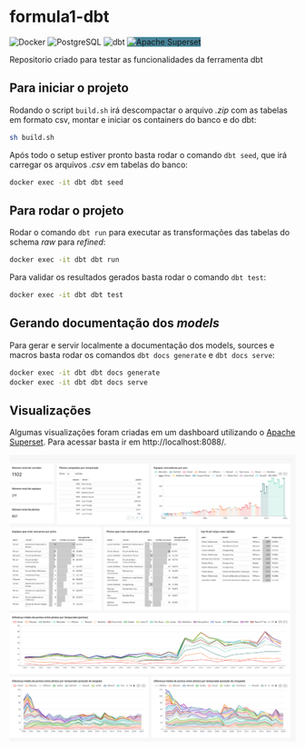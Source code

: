 # formula1-dbt

<p>
<img alt="Docker" src="https://img.shields.io/badge/docker-%230db7ed.svg?&style=for-the-badge&logo=docker&logoColor=white"/>
<img alt="PostgreSQL" src="https://img.shields.io/badge/PostgreSQL-316192?style=for-the-badge&logo=postgresql&logoColor=white"/>
<img alt="dbt" src="https://img.shields.io/badge/DBT-%23ff694b.svg?&style=for-the-badge&logo=dbt&logoColor=white"/>
<img alt="Apache Superset" src="https://res.cloudinary.com/hevo/image/upload/f_auto,q_auto/v1605155218/hevo-learn/super.png" style="background-color:#468499;width:100px;height:28.5px" />
</p>

Repositorio criado para testar as funcionalidades da ferramenta dbt

## Para iniciar o projeto

Rodando o script `build.sh` irá descompactar o arquivo _.zip_ com as tabelas em formato csv, montar e iniciar os containers do banco e do dbt:

```bash
sh build.sh
```

Após todo o setup estiver pronto basta rodar o comando `dbt seed`, que irá carregar os arquivos _.csv_ em tabelas do banco:

```bash
docker exec -it dbt dbt seed
```

## Para rodar o projeto

Rodar o comando `dbt run` para executar as transformações das tabelas do schema _raw_ para _refined_:

```bash
docker exec -it dbt dbt run
```

Para validar os resultados gerados basta rodar o comando `dbt test`:

```bash
docker exec -it dbt dbt test
```

## Gerando documentação dos _models_

Para gerar e servir localmente a documentação dos models, sources e macros basta rodar os comandos `dbt docs generate` e `dbt docs serve`:

```bash
docker exec -it dbt dbt docs generate
docker exec -it dbt dbt docs serve
```

## Visualizações

Algumas visualizações foram criadas em um dashboard utilizando o [Apache Superset](https://superset.apache.org/). Para acessar basta ir em http://localhost:8088/.

![](superset_dashboard.jpg "Dashboard")
